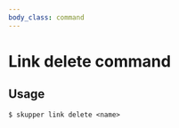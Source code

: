 ```yaml
---
body_class: command
---
```


# Link delete command

<section>

</section>

<section>

## Usage

~~~ shell
$ skupper link delete <name>
~~~

</section>
